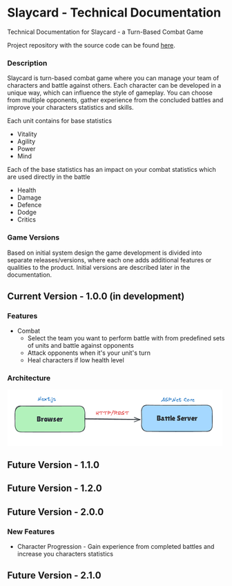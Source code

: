 # Slaycard - Technical Documentation
Technical Documentation for Slaycard - a Turn-Based Combat Game

Project repository with the source code can be found [here](https://github.com/netspie/slaycard).

### Description

Slaycard is turn-based combat game where you can manage your team of characters and battle against others. Each character can be developed in a unique way, which can influence the style of gameplay. You can choose from multiple opponents, gather experience from the concluded battles and improve your characters statistics and skills.

Each unit contains for base statistics 
- Vitality
- Agility
- Power
- Mind

Each of the base statistics has an impact on your combat statistics which are used directly in the battle
- Health
- Damage
- Defence
- Dodge
- Critics

### Game Versions

Based on initial system design the game development is divided into separate releases/versions, where each one adds additional features or qualities to the product. Initial versions are described later in the documentation.

## Current Version - 1.0.0 (in development)

### Features

- Combat
  - Select the team you want to perform battle with from predefined sets of units and battle against opponents
  - Attack opponents when it's your unit's turn
  - Heal characters if low health level

### Architecture

![Architecture](img/slaycard-v1.0.0-diagram.png)

## Future Version - 1.1.0

## Future Version - 1.2.0

## Future Version - 2.0.0

### New Features

- Character Progression - Gain experience from completed battles and increase you characters statistics

## Future Version - 2.1.0

